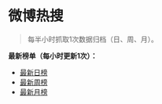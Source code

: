 # 微博热搜

> 每半小时抓取1次数据归档（日、周、月）。


**最新榜单（每小时更新1次）：**

- [最新日榜](https://github.com/daifee/weibo-hot-search/blob/main/latest-daily.md)
- [最新周榜](https://github.com/daifee/weibo-hot-search/blob/main/latest-weekly.md)
- [最新月榜](https://github.com/daifee/weibo-hot-search/blob/main/latest-monthly.md)
